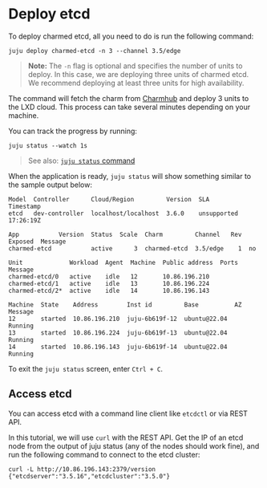 # Deploy etcd

To deploy charmed etcd, all you need to do is run the following command:

```shell
juju deploy charmed-etcd -n 3 --channel 3.5/edge
```

>**Note:** The `-n` flag is optional and specifies the number of units to
> deploy. In this case, we are deploying three units of charmed etcd. We
> recommend deploying at least three units for high availability.

The command will fetch the charm from [Charmhub](https://charmhub.io/charmed-etcd?channel=3.5/edge)
and deploy 3 units to the LXD cloud. This process can take several minutes
depending on your machine. 

You can track the progress by running:

```shell
juju status --watch 1s
```

> See also: [`juju status` command](https://juju.is/docs/juju/juju-status) 

When the application is ready, `juju status` will show something similar to the sample output below: 

```shell
Model  Controller      Cloud/Region         Version  SLA          Timestamp
etcd   dev-controller  localhost/localhost  3.6.0    unsupported  17:26:19Z

App           Version  Status  Scale  Charm         Channel   Rev  Exposed  Message
charmed-etcd           active      3  charmed-etcd  3.5/edge    1  no       

Unit             Workload  Agent  Machine  Public address  Ports  Message
charmed-etcd/0   active    idle   12       10.86.196.210          
charmed-etcd/1   active    idle   13       10.86.196.224          
charmed-etcd/2*  active    idle   14       10.86.196.143          

Machine  State    Address        Inst id         Base          AZ  Message
12       started  10.86.196.210  juju-6b619f-12  ubuntu@22.04      Running
13       started  10.86.196.224  juju-6b619f-13  ubuntu@22.04      Running
14       started  10.86.196.143  juju-6b619f-14  ubuntu@22.04      Running
```

To exit the `juju status` screen, enter `Ctrl + C`.

## Access etcd

You can access etcd with a command line client like `etcdctl` or via REST API.

In this tutorial, we will use `curl` with the REST API. Get the IP of an etcd node
from the output of juju status (any of the nodes should work fine), and run the
following command to connect to the etcd cluster:

```shell
curl -L http://10.86.196.143:2379/version
{"etcdserver":"3.5.16","etcdcluster":"3.5.0"}
```